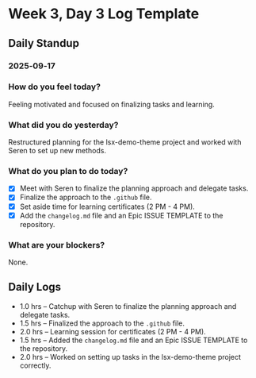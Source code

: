 # Week 3, Day 3 Log Template

## Daily Standup
### 2025‑09‑17

### How do you feel today?
Feeling motivated and focused on finalizing tasks and learning.

### What did you do yesterday?
Restructured planning for the lsx-demo-theme project and worked with Seren to set up new methods.

### What do you plan to do today?
- [x] Meet with Seren to finalize the planning approach and delegate tasks.
- [x] Finalize the approach to the `.github` file.
- [x] Set aside time for learning certificates (2 PM - 4 PM).
- [x] Add the `changelog.md` file and an Epic ISSUE TEMPLATE to the repository.

### What are your blockers?
None.

## Daily Logs
- 1.0 hrs – Catchup with Seren to finalize the planning approach and delegate tasks.
- 1.5 hrs – Finalized the approach to the `.github` file.
- 2.0 hrs – Learning session for certificates (2 PM - 4 PM).
- 1.5 hrs – Added the `changelog.md` file and an Epic ISSUE TEMPLATE to the repository.
- 2.0 hrs – Worked on setting up tasks in the lsx-demo-theme project correctly.